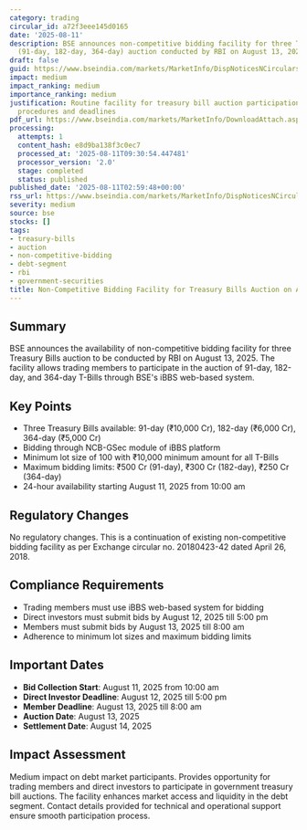 ```yaml
---
category: trading
circular_id: a72f3eee145d0165
date: '2025-08-11'
description: BSE announces non-competitive bidding facility for three Treasury Bills
  (91-day, 182-day, 364-day) auction conducted by RBI on August 13, 2025.
draft: false
guid: https://www.bseindia.com/markets/MarketInfo/DispNoticesNCirculars.aspx?Noticeid={C94B3FF3-6750-4DC7-AA37-D8EE0FC0C44F}&noticeno=20250811-2&dt=08/11/2025&icount=2&totcount=13&flag=0
impact: medium
impact_ranking: medium
importance_ranking: medium
justification: Routine facility for treasury bill auction participation with clear
  procedures and deadlines
pdf_url: https://www.bseindia.com/markets/MarketInfo/DownloadAttach.aspx?id=20250811-2&attachedId=
processing:
  attempts: 1
  content_hash: e8d9ba138f3c0ec7
  processed_at: '2025-08-11T09:30:54.447481'
  processor_version: '2.0'
  stage: completed
  status: published
published_date: '2025-08-11T02:59:48+00:00'
rss_url: https://www.bseindia.com/markets/MarketInfo/DispNoticesNCirculars.aspx?Noticeid={C94B3FF3-6750-4DC7-AA37-D8EE0FC0C44F}&noticeno=20250811-2&dt=08/11/2025&icount=2&totcount=13&flag=0
severity: medium
source: bse
stocks: []
tags:
- treasury-bills
- auction
- non-competitive-bidding
- debt-segment
- rbi
- government-securities
title: Non-Competitive Bidding Facility for Treasury Bills Auction on August 13, 2025
---
```


## Summary

BSE announces the availability of non-competitive bidding facility for three Treasury Bills auction to be conducted by RBI on August 13, 2025. The facility allows trading members to participate in the auction of 91-day, 182-day, and 364-day T-Bills through BSE's iBBS web-based system.

## Key Points

- Three Treasury Bills available: 91-day (₹10,000 Cr), 182-day (₹6,000 Cr), 364-day (₹5,000 Cr)
- Bidding through NCB-GSec module of iBBS platform
- Minimum lot size of 100 with ₹10,000 minimum amount for all T-Bills
- Maximum bidding limits: ₹500 Cr (91-day), ₹300 Cr (182-day), ₹250 Cr (364-day)
- 24-hour availability starting August 11, 2025 from 10:00 am

## Regulatory Changes

No regulatory changes. This is a continuation of existing non-competitive bidding facility as per Exchange circular no. 20180423-42 dated April 26, 2018.

## Compliance Requirements

- Trading members must use iBBS web-based system for bidding
- Direct investors must submit bids by August 12, 2025 till 5:00 pm
- Members must submit bids by August 13, 2025 till 8:00 am
- Adherence to minimum lot sizes and maximum bidding limits

## Important Dates

- **Bid Collection Start**: August 11, 2025 from 10:00 am
- **Direct Investor Deadline**: August 12, 2025 till 5:00 pm
- **Member Deadline**: August 13, 2025 till 8:00 am
- **Auction Date**: August 13, 2025
- **Settlement Date**: August 14, 2025

## Impact Assessment

Medium impact on debt market participants. Provides opportunity for trading members and direct investors to participate in government treasury bill auctions. The facility enhances market access and liquidity in the debt segment. Contact details provided for technical and operational support ensure smooth participation process.